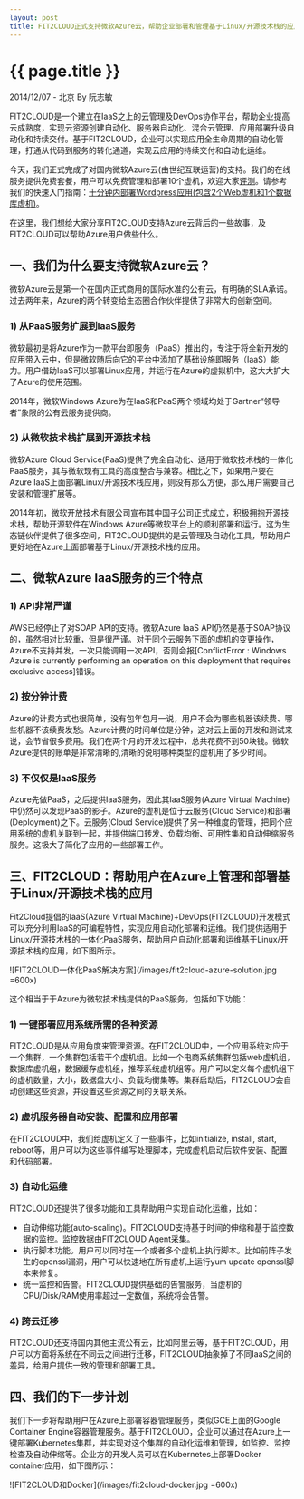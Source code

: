 ```yaml
---
layout: post
title: FIT2CLOUD正式支持微软Azure云，帮助企业部署和管理基于Linux/开源技术栈的应用
---
```


{{ page.title }}
================

<p class="meta">2014/12/07 - 北京 By 阮志敏</p>

FIT2CLOUD是一个建立在IaaS之上的云管理及DevOps协作平台，帮助企业提高云成熟度，实现云资源创建自动化、服务器自动化、混合云管理、应用部署升级自动化和持续交付。基于FIT2CLOUD，企业可以实现应用全生命周期的自动化管理，打通从代码到服务的转化通道，实现云应用的持续交付和自动化运维。

今天，我们正式完成了对国内微软Azure云(由世纪互联运营)的支持。我们的在线服务提供免费套餐，用户可以免费管理和部署10个虚机，欢迎大家[评测](http://fit2cloud.com/)。请参考我们的快速入门指南：[十分钟内部署Wordpress应用(包含2个Web虚机和1个数据库虚机)](http://docs.fit2cloud.com/get_start_azure.html)。

在这里，我们想给大家分享FIT2CLOUD支持Azure云背后的一些故事，及FIT2CLOUD可以帮助Azure用户做些什么。

<h2>一、我们为什么要支持微软Azure云？</h2>

微软Azure云是第一个在国内正式商用的国际水准的公有云，有明确的SLA承诺。过去两年来，Azure的两个转变给生态圈合作伙伴提供了非常大的创新空间。

<h3>1) 从PaaS服务扩展到IaaS服务</h3>

微软最初是将Azure作为一款平台即服务（PaaS）推出的，专注于将全新开发的应用带入云中，但是微软随后向它的平台中添加了基础设施即服务（IaaS）能力。用户借助IaaS可以部署Linux应用，并运行在Azure的虚拟机中，这大大扩大了Azure的使用范围。

2014年，微软Windows Azure为在IaaS和PaaS两个领域均处于Gartner“领导者”象限的公有云服务提供商。

<h3>2) 从微软技术栈扩展到开源技术栈</h3>

微软Azure Cloud Service(PaaS)提供了完全自动化、适用于微软技术栈的一体化PaaS服务，其与微软现有工具的高度整合与兼容。相比之下，如果用户要在Azure IaaS上面部署Linux/开源技术栈应用，则没有那么方便，那么用户需要自己安装和管理扩展等。

2014年初，微软开放技术有限公司宣布其中国子公司正式成立，积极拥抱开源技术栈，帮助开源软件在Windows Azure等微软平台上的顺利部署和运行。这为生态链伙伴提供了很多空间，FIT2CLOUD提供的是云管理及自动化工具，帮助用户更好地在Azure上面部署基于Linux/开源技术栈的应用。

<h2>二、微软Azure IaaS服务的三个特点</h2>


<h3>1) API非常严谨</h3>
	
AWS已经停止了对SOAP API的支持。微软Azure IaaS API仍然是基于SOAP协议的，虽然相对比较重，但是很严谨。对于同个云服务下面的虚机的变更操作，Azure不支持并发，一次只能调用一次API，否则会报[ConflictError : Windows Azure is currently performing an operation on this deployment that requires exclusive access]错误。

<h3>2) 按分钟计费</h3>

Azure的计费方式也很简单，没有包年包月一说，用户不会为哪些机器该续费、哪些机器不该续费发愁。Azure计费的时间单位是分钟，这对云上面的开发和测试来说，会节省很多费用。我们在两个月的开发过程中，总共花费不到50块钱。微软Azure提供的账单是非常清晰的,清晰的说明哪种类型的虚机用了多少时间。

<h3>3) 不仅仅是IaaS服务</h3>

Azure先做PaaS，之后提供IaaS服务，因此其IaaS服务(Azure Virtual Machine)中仍然可以发现PaaS的影子。Azure的虚机是位于云服务(Cloud Service)和部署(Deployment)之下。云服务(Cloud Service)提供了另一种维度的管理，把同个应用系统的虚机关联到一起，并提供端口转发、负载均衡、可用性集和自动伸缩服务服务。这极大了简化了应用的一些部署工作。
 
<h2>三、FIT2CLOUD：帮助用户在Azure上管理和部署基于Linux/开源技术栈的应用</h2>

Fit2Cloud提倡的IaaS(Azure Virtual Machine)+DevOps(FIT2CLOUD)开发模式可以充分利用IaaS的可编程特性，实现应用自动化部署和运维。我们提供适用于Linux/开源技术栈的一体化PaaS服务，帮助用户自动化部署和运维基于Linux/开源技术栈的应用，如下图所示。

![FIT2CLOUD一体化PaaS解决方案](/images/fit2cloud-azure-solution.jpg =600x)

这个相当于于Azure为微软技术栈提供的PaaS服务，包括如下功能：

<h3>1) 一键部署应用系统所需的各种资源</h3>

FIT2CLOUD是从应用角度来管理资源。在FIT2CLOUD中，一个应用系统对应于一个集群，一个集群包括若干个虚机组。比如一个电商系统集群包括web虚机组，数据库虚机组，数据缓存虚机组，推荐系统虚机组等。用户可以定义每个虚机组下的虚机数量，大小，数据盘大小、负载均衡集等。集群启动后，FIT2CLOUD会自动创建这些资源，并设置这些资源之间的关联关系。

<h3>2) 虚机服务器自动安装、配置和应用部署</h3>

在FIT2CLOUD中，我们给虚机定义了一些事件，比如initialize, install, start, reboot等，用户可以为这些事件编写处理脚本，完成虚机启动后软件安装、配置和代码部署。

<h3>3) 自动化运维</h3>

FIT2CLOUD还提供了很多功能和工具帮助用户实现自动化运维，比如：

   * 自动伸缩功能(auto-scaling)。FIT2CLOUD支持基于时间的伸缩和基于监控数据的监控。监控数据由FIT2CLOUD Agent采集。
   * 执行脚本功能。用户可以同时在一个或者多个虚机上执行脚本。比如前阵子发生的openssl漏洞，用户可以快速地在所有虚机上运行yum update openssl脚本来修复。
   * 统一监控和告警。FIT2CLOUD提供基础的告警服务，当虚机的CPU/Disk/RAM使用率超过一定数值，系统将会告警。

<h3>4) 跨云迁移</h3>

FIT2CLOUD还支持国内其他主流公有云，比如阿里云等，基于FIT2CLOUD，用户可以方面将系统在不同云之间进行迁移，FIT2CLOUD抽象掉了不同IaaS之间的差异，给用户提供一致的管理和部署工具。

<h2>四、我们的下一步计划</h2>

我们下一步将帮助用户在Azure上部署容器管理服务，类似GCE上面的Google Container Engine容器管理服务。基于FIT2CLOUD，企业可以通过在Azure上一键部署Kubernetes集群，并实现对这个集群的自动化运维和管理，如监控、监控检查及自动伸缩等。企业方的开发人员可以在Kubernetes上部署Docker container应用，如下图所示：

![FIT2CLOUD和Docker](/images/fit2cloud-docker.jpg =600x)
